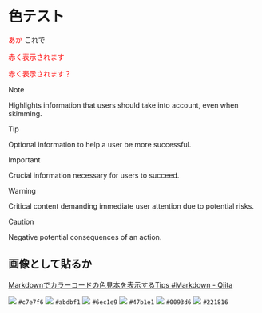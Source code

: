# 色テスト

<span style="color: #ff0000;">あか</span> これで

<font color="#FF0000">赤く表示されます</font>


<font color="red">赤く表示されます？</font>

> [!NOTE]
> Highlights information that users should take into account, even when skimming.

> [!TIP]
> Optional information to help a user be more successful.

> [!IMPORTANT]
> Crucial information necessary for users to succeed.

> [!WARNING]
> Critical content demanding immediate user attention due to potential risks.

> [!CAUTION]
> Negative potential consequences of an action.

## 画像として貼るか

[Markdownでカラーコードの色見本を表示するTips #Markdown - Qiita](https://qiita.com/suin/items/1f3898c1fa108b1e47b1)

![](https://via.placeholder.com/16/c7e7f6/FFFFFF/?text=%20) `#c7e7f6`
![](https://via.placeholder.com/16/abdbf1/FFFFFF/?text=%20) `#abdbf1`
![](https://via.placeholder.com/16/6ec1e9/FFFFFF/?text=%20) `#6ec1e9`
![](https://via.placeholder.com/16/47b1e1/FFFFFF/?text=%20) `#47b1e1`
![](https://via.placeholder.com/16/0093d6/FFFFFF/?text=%20) `#0093d6`
![](https://via.placeholder.com/16/221816/FFFFFF/?text=%20) `#221816`
